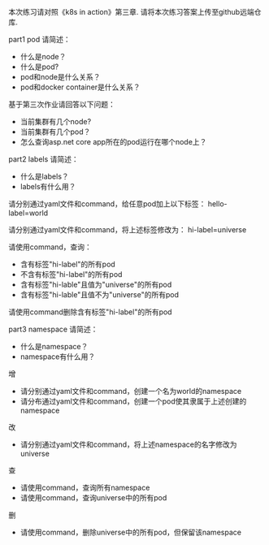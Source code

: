 本次练习请对照《k8s in action》第三章.
请将本次练习答案上传至github远端仓库.

part1 pod
请简述：
* 什么是node？
* 什么是pod?
* pod和node是什么关系？
* pod和docker container是什么关系？

基于第三次作业请回答以下问题：
* 当前集群有几个node?
* 当前集群有几个pod？
* 怎么查询asp.net core app所在的pod运行在哪个node上？

part2 labels
请简述：
* 什么是labels？
* labels有什么用？

请分别通过yaml文件和command，给任意pod加上以下标签：
hello-label=world

请分别通过yaml文件和command，将上述标签修改为：
hi-label=universe

请使用command，查询：
* 含有标签"hi-label"的所有pod
* 不含有标签"hi-label"的所有pod
* 含有标签"hi-lable"且值为"universe"的所有pod
* 含有标签"hi-lable"且值不为"universe"的所有pod

请使用command删除含有标签"hi-label"的所有pod

part3 namespace
请简述：
* 什么是namespace？
* namespace有什么用？

增
* 请分别通过yaml文件和command，创建一个名为world的namespace
* 请分布通过yaml文件和command，创建一个pod使其隶属于上述创建的namespace

改
* 请分别通过yaml文件和command，将上述namespace的名字修改为universe

查
* 请使用command，查询所有namespace
* 请使用command，查询universe中的所有pod

删
* 请使用command，删除universe中的所有pod，但保留该namespace
